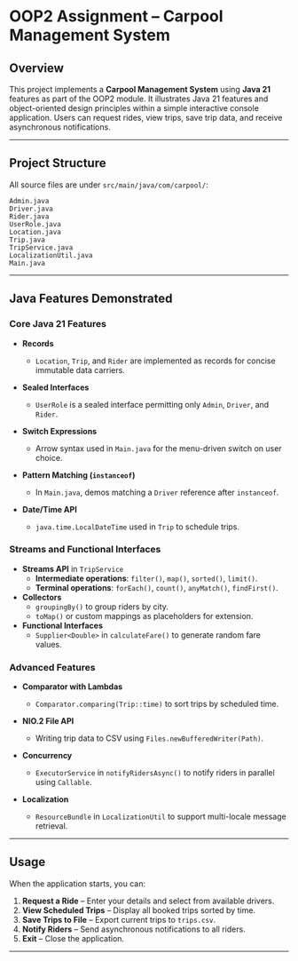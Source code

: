# OOP2 Assignment – Carpool Management System

## Overview

This project implements a **Carpool Management System** using **Java 21** features as part of the OOP2 module. It illustrates Java 21 features and object-oriented design principles within a simple interactive console application. Users can request rides, view trips, save trip data, and receive asynchronous notifications.

---

## Project Structure

All source files are under `src/main/java/com/carpool/`:

```
Admin.java
Driver.java
Rider.java
UserRole.java
Location.java
Trip.java
TripService.java
LocalizationUtil.java
Main.java
```

---

## Java Features Demonstrated

### Core Java 21 Features

- **Records**  
  - `Location`, `Trip`, and `Rider` are implemented as records for concise immutable data carriers.

- **Sealed Interfaces**  
  - `UserRole` is a sealed interface permitting only `Admin`, `Driver`, and `Rider`.

- **Switch Expressions**  
  - Arrow syntax used in `Main.java` for the menu-driven switch on user choice.

- **Pattern Matching (`instanceof`)**  
  - In `Main.java`, demos matching a `Driver` reference after `instanceof`.

- **Date/Time API**  
  - `java.time.LocalDateTime` used in `Trip` to schedule trips.

### Streams and Functional Interfaces

- **Streams API** in `TripService`  
  - **Intermediate operations**: `filter()`, `map()`, `sorted()`, `limit()`.  
  - **Terminal operations**: `forEach()`, `count()`, `anyMatch()`, `findFirst()`.
- **Collectors**  
  - `groupingBy()` to group riders by city.  
  - `toMap()` or custom mappings as placeholders for extension.
- **Functional Interfaces**  
  - `Supplier<Double>` in `calculateFare()` to generate random fare values.

### Advanced Features

- **Comparator with Lambdas**  
  - `Comparator.comparing(Trip::time)` to sort trips by scheduled time.

- **NIO.2 File API**  
  - Writing trip data to CSV using `Files.newBufferedWriter(Path)`.

- **Concurrency**  
  - `ExecutorService` in `notifyRidersAsync()` to notify riders in parallel using `Callable`.

- **Localization**  
  - `ResourceBundle` in `LocalizationUtil` to support multi-locale message retrieval.

---

## Usage

When the application starts, you can:

1. **Request a Ride** – Enter your details and select from available drivers.  
2. **View Scheduled Trips** – Display all booked trips sorted by time.  
3. **Save Trips to File** – Export current trips to `trips.csv`.  
4. **Notify Riders** – Send asynchronous notifications to all riders.  
5. **Exit** – Close the application.

---
